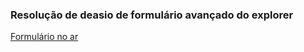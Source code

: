 ### Resolução de deasio de formulário avançado do explorer
[Formulário no ar](https://queziafiladelfo.github.io/explorerDesafioFormulario/)
